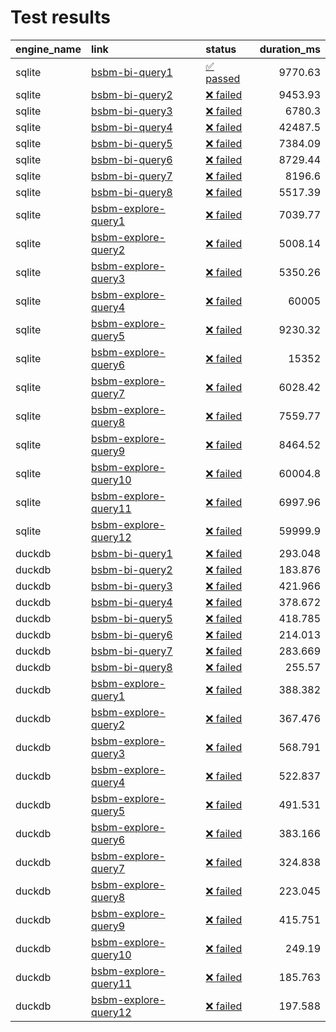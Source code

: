 # Test results

| engine_name   | link                                                                                                                                               | status                                              |   duration_ms |
|:--------------|:---------------------------------------------------------------------------------------------------------------------------------------------------|:----------------------------------------------------|--------------:|
| sqlite        | [bsbm-bi-query1](http://wifo5-03.informatik.uni-mannheim.de/bizer/berlinsparqlbenchmark/spec/BusinessIntelligenceUseCase/index.html#queryTripleQ1) | [✅ passed](sqlite-bsbm/bsbm-bi-query1.md)       |      9770.63  |
| sqlite        | [bsbm-bi-query2](http://wifo5-03.informatik.uni-mannheim.de/bizer/berlinsparqlbenchmark/spec/BusinessIntelligenceUseCase/index.html#queryTripleQ2) | [❌ failed](sqlite-bsbm/bsbm-bi-query2.md)       |      9453.93  |
| sqlite        | [bsbm-bi-query3](http://wifo5-03.informatik.uni-mannheim.de/bizer/berlinsparqlbenchmark/spec/BusinessIntelligenceUseCase/index.html#queryTripleQ3) | [❌ failed](sqlite-bsbm/bsbm-bi-query3.md)       |      6780.3   |
| sqlite        | [bsbm-bi-query4](http://wifo5-03.informatik.uni-mannheim.de/bizer/berlinsparqlbenchmark/spec/BusinessIntelligenceUseCase/index.html#queryTripleQ4) | [❌ failed](sqlite-bsbm/bsbm-bi-query4.md)       |     42487.5   |
| sqlite        | [bsbm-bi-query5](http://wifo5-03.informatik.uni-mannheim.de/bizer/berlinsparqlbenchmark/spec/BusinessIntelligenceUseCase/index.html#queryTripleQ5) | [❌ failed](sqlite-bsbm/bsbm-bi-query5.md)       |      7384.09  |
| sqlite        | [bsbm-bi-query6](http://wifo5-03.informatik.uni-mannheim.de/bizer/berlinsparqlbenchmark/spec/BusinessIntelligenceUseCase/index.html#queryTripleQ6) | [❌ failed](sqlite-bsbm/bsbm-bi-query6.md)       |      8729.44  |
| sqlite        | [bsbm-bi-query7](http://wifo5-03.informatik.uni-mannheim.de/bizer/berlinsparqlbenchmark/spec/BusinessIntelligenceUseCase/index.html#queryTripleQ7) | [❌ failed](sqlite-bsbm/bsbm-bi-query7.md)       |      8196.6   |
| sqlite        | [bsbm-bi-query8](http://wifo5-03.informatik.uni-mannheim.de/bizer/berlinsparqlbenchmark/spec/BusinessIntelligenceUseCase/index.html#queryTripleQ8) | [❌ failed](sqlite-bsbm/bsbm-bi-query8.md)       |      5517.39  |
| sqlite        | [bsbm-explore-query1](http://wifo5-03.informatik.uni-mannheim.de/bizer/berlinsparqlbenchmark/spec/ExploreUseCase/#queryTripleQ1)                   | [❌ failed](sqlite-bsbm/bsbm-explore-query1.md)  |      7039.77  |
| sqlite        | [bsbm-explore-query2](http://wifo5-03.informatik.uni-mannheim.de/bizer/berlinsparqlbenchmark/spec/ExploreUseCase/#queryTripleQ2)                   | [❌ failed](sqlite-bsbm/bsbm-explore-query2.md)  |      5008.14  |
| sqlite        | [bsbm-explore-query3](http://wifo5-03.informatik.uni-mannheim.de/bizer/berlinsparqlbenchmark/spec/ExploreUseCase/#queryTripleQ3)                   | [❌ failed](sqlite-bsbm/bsbm-explore-query3.md)  |      5350.26  |
| sqlite        | [bsbm-explore-query4](http://wifo5-03.informatik.uni-mannheim.de/bizer/berlinsparqlbenchmark/spec/ExploreUseCase/#queryTripleQ4)                   | [❌ failed](sqlite-bsbm/bsbm-explore-query4.md)  |     60005     |
| sqlite        | [bsbm-explore-query5](http://wifo5-03.informatik.uni-mannheim.de/bizer/berlinsparqlbenchmark/spec/ExploreUseCase/#queryTripleQ5)                   | [❌ failed](sqlite-bsbm/bsbm-explore-query5.md)  |      9230.32  |
| sqlite        | [bsbm-explore-query6](http://wifo5-03.informatik.uni-mannheim.de/bizer/berlinsparqlbenchmark/spec/ExploreUseCase/#queryTripleQ6)                   | [❌ failed](sqlite-bsbm/bsbm-explore-query6.md)  |     15352     |
| sqlite        | [bsbm-explore-query7](http://wifo5-03.informatik.uni-mannheim.de/bizer/berlinsparqlbenchmark/spec/ExploreUseCase/#queryTripleQ7)                   | [❌ failed](sqlite-bsbm/bsbm-explore-query7.md)  |      6028.42  |
| sqlite        | [bsbm-explore-query8](http://wifo5-03.informatik.uni-mannheim.de/bizer/berlinsparqlbenchmark/spec/ExploreUseCase/#queryTripleQ8)                   | [❌ failed](sqlite-bsbm/bsbm-explore-query8.md)  |      7559.77  |
| sqlite        | [bsbm-explore-query9](http://wifo5-03.informatik.uni-mannheim.de/bizer/berlinsparqlbenchmark/spec/ExploreUseCase/#queryTripleQ9)                   | [❌ failed](sqlite-bsbm/bsbm-explore-query9.md)  |      8464.52  |
| sqlite        | [bsbm-explore-query10](http://wifo5-03.informatik.uni-mannheim.de/bizer/berlinsparqlbenchmark/spec/ExploreUseCase/#queryTripleQ10)                 | [❌ failed](sqlite-bsbm/bsbm-explore-query10.md) |     60004.8   |
| sqlite        | [bsbm-explore-query11](http://wifo5-03.informatik.uni-mannheim.de/bizer/berlinsparqlbenchmark/spec/ExploreUseCase/#queryTripleQ11)                 | [❌ failed](sqlite-bsbm/bsbm-explore-query11.md) |      6997.96  |
| sqlite        | [bsbm-explore-query12](http://wifo5-03.informatik.uni-mannheim.de/bizer/berlinsparqlbenchmark/spec/ExploreUseCase/#queryTripleQ12)                 | [❌ failed](sqlite-bsbm/bsbm-explore-query12.md) |     59999.9   |
| duckdb        | [bsbm-bi-query1](http://wifo5-03.informatik.uni-mannheim.de/bizer/berlinsparqlbenchmark/spec/BusinessIntelligenceUseCase/index.html#queryTripleQ1) | [❌ failed](duckdb-bsbm/bsbm-bi-query1.md)       |       293.048 |
| duckdb        | [bsbm-bi-query2](http://wifo5-03.informatik.uni-mannheim.de/bizer/berlinsparqlbenchmark/spec/BusinessIntelligenceUseCase/index.html#queryTripleQ2) | [❌ failed](duckdb-bsbm/bsbm-bi-query2.md)       |       183.876 |
| duckdb        | [bsbm-bi-query3](http://wifo5-03.informatik.uni-mannheim.de/bizer/berlinsparqlbenchmark/spec/BusinessIntelligenceUseCase/index.html#queryTripleQ3) | [❌ failed](duckdb-bsbm/bsbm-bi-query3.md)       |       421.966 |
| duckdb        | [bsbm-bi-query4](http://wifo5-03.informatik.uni-mannheim.de/bizer/berlinsparqlbenchmark/spec/BusinessIntelligenceUseCase/index.html#queryTripleQ4) | [❌ failed](duckdb-bsbm/bsbm-bi-query4.md)       |       378.672 |
| duckdb        | [bsbm-bi-query5](http://wifo5-03.informatik.uni-mannheim.de/bizer/berlinsparqlbenchmark/spec/BusinessIntelligenceUseCase/index.html#queryTripleQ5) | [❌ failed](duckdb-bsbm/bsbm-bi-query5.md)       |       418.785 |
| duckdb        | [bsbm-bi-query6](http://wifo5-03.informatik.uni-mannheim.de/bizer/berlinsparqlbenchmark/spec/BusinessIntelligenceUseCase/index.html#queryTripleQ6) | [❌ failed](duckdb-bsbm/bsbm-bi-query6.md)       |       214.013 |
| duckdb        | [bsbm-bi-query7](http://wifo5-03.informatik.uni-mannheim.de/bizer/berlinsparqlbenchmark/spec/BusinessIntelligenceUseCase/index.html#queryTripleQ7) | [❌ failed](duckdb-bsbm/bsbm-bi-query7.md)       |       283.669 |
| duckdb        | [bsbm-bi-query8](http://wifo5-03.informatik.uni-mannheim.de/bizer/berlinsparqlbenchmark/spec/BusinessIntelligenceUseCase/index.html#queryTripleQ8) | [❌ failed](duckdb-bsbm/bsbm-bi-query8.md)       |       255.57  |
| duckdb        | [bsbm-explore-query1](http://wifo5-03.informatik.uni-mannheim.de/bizer/berlinsparqlbenchmark/spec/ExploreUseCase/#queryTripleQ1)                   | [❌ failed](duckdb-bsbm/bsbm-explore-query1.md)  |       388.382 |
| duckdb        | [bsbm-explore-query2](http://wifo5-03.informatik.uni-mannheim.de/bizer/berlinsparqlbenchmark/spec/ExploreUseCase/#queryTripleQ2)                   | [❌ failed](duckdb-bsbm/bsbm-explore-query2.md)  |       367.476 |
| duckdb        | [bsbm-explore-query3](http://wifo5-03.informatik.uni-mannheim.de/bizer/berlinsparqlbenchmark/spec/ExploreUseCase/#queryTripleQ3)                   | [❌ failed](duckdb-bsbm/bsbm-explore-query3.md)  |       568.791 |
| duckdb        | [bsbm-explore-query4](http://wifo5-03.informatik.uni-mannheim.de/bizer/berlinsparqlbenchmark/spec/ExploreUseCase/#queryTripleQ4)                   | [❌ failed](duckdb-bsbm/bsbm-explore-query4.md)  |       522.837 |
| duckdb        | [bsbm-explore-query5](http://wifo5-03.informatik.uni-mannheim.de/bizer/berlinsparqlbenchmark/spec/ExploreUseCase/#queryTripleQ5)                   | [❌ failed](duckdb-bsbm/bsbm-explore-query5.md)  |       491.531 |
| duckdb        | [bsbm-explore-query6](http://wifo5-03.informatik.uni-mannheim.de/bizer/berlinsparqlbenchmark/spec/ExploreUseCase/#queryTripleQ6)                   | [❌ failed](duckdb-bsbm/bsbm-explore-query6.md)  |       383.166 |
| duckdb        | [bsbm-explore-query7](http://wifo5-03.informatik.uni-mannheim.de/bizer/berlinsparqlbenchmark/spec/ExploreUseCase/#queryTripleQ7)                   | [❌ failed](duckdb-bsbm/bsbm-explore-query7.md)  |       324.838 |
| duckdb        | [bsbm-explore-query8](http://wifo5-03.informatik.uni-mannheim.de/bizer/berlinsparqlbenchmark/spec/ExploreUseCase/#queryTripleQ8)                   | [❌ failed](duckdb-bsbm/bsbm-explore-query8.md)  |       223.045 |
| duckdb        | [bsbm-explore-query9](http://wifo5-03.informatik.uni-mannheim.de/bizer/berlinsparqlbenchmark/spec/ExploreUseCase/#queryTripleQ9)                   | [❌ failed](duckdb-bsbm/bsbm-explore-query9.md)  |       415.751 |
| duckdb        | [bsbm-explore-query10](http://wifo5-03.informatik.uni-mannheim.de/bizer/berlinsparqlbenchmark/spec/ExploreUseCase/#queryTripleQ10)                 | [❌ failed](duckdb-bsbm/bsbm-explore-query10.md) |       249.19  |
| duckdb        | [bsbm-explore-query11](http://wifo5-03.informatik.uni-mannheim.de/bizer/berlinsparqlbenchmark/spec/ExploreUseCase/#queryTripleQ11)                 | [❌ failed](duckdb-bsbm/bsbm-explore-query11.md) |       185.763 |
| duckdb        | [bsbm-explore-query12](http://wifo5-03.informatik.uni-mannheim.de/bizer/berlinsparqlbenchmark/spec/ExploreUseCase/#queryTripleQ12)                 | [❌ failed](duckdb-bsbm/bsbm-explore-query12.md) |       197.588 |
